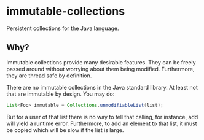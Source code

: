 # immutable-collections
Persistent collections for the Java language.

## Why?

Immutable collections provide many desirable features. They can be
freely passed around without worrying about them being modified. Furthermore, they
are thread safe by definition. 

There are no immutable collections in the Java standard library. At least
not that are immutable by design. You may do:

```Java
List<Foo> immutable = Collections.unmodifiableList(list);
```

But for a user of that list there is no way to tell that calling, for instance, add
will yield a runtime error. Furthermore, to add an element to that list, it must be copied
which will be slow if the list is large.
